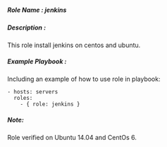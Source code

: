 ##### Role Name : jenkins

##### Description :
This role install jenkins on centos and ubuntu.

##### Example Playbook :
Including an example of how to use role in playbook:

    - hosts: servers
      roles:
        - { role: jenkins }

##### Note: 
Role verified on Ubuntu 14.04 and CentOs 6.
